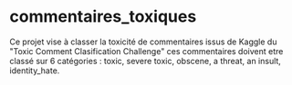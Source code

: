 # commentaires_toxiques
Ce projet vise à classer la toxicité de commentaires issus de Kaggle du "Toxic Comment Clasification Challenge"
ces commentaires doivent etre classé sur 6 catégories : toxic, severe toxic, obscene, a threat, an insult, identity_hate.
